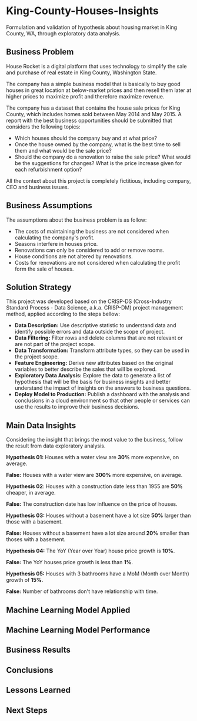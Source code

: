 # King-County-Houses-Insights

Formulation and validation of hypothesis about housing market in King County, WA, through exploratory data analysis.


## Business Problem
House Rocket is a digital platform that uses technology to simplify the sale
and purchase of real estate in King County, Washington State.

The company has a simple business model that is basically to buy good houses
in great location at below-market prices and then resell them later at higher
prices to maximize profit and therefore maximize revenue.

The company has a dataset that contains the house sale prices for King County,
which includes homes sold between May 2014 and May 2015. A report with the best
business opportunities should be submitted that considers the following topics:
- Which houses should the company buy and at what price?
- Once the house owned by the company, what is the best time to sell them and 
what would be the sale price?
- Should the company do a renovation to raise the sale price? What would be the 
suggestions for changes? What is the price increase given for each refurbishment
option?

All the context about this project is completely fictitious, including company, CEO 
and business issues.

## Business Assumptions
The assumptions about the business problem is as follow:
- The costs of maintaining the business are not considered when calculating the company's profit.
- Seasons interfere in houses price.
- Renovations can only be considered to add or remove rooms.
- House conditions are not altered by renovations.
- Costs for renovations are not considered when calculating the profit form the sale of houses.

## Solution Strategy
This project was developed based on the CRISP-DS (Cross-Industry Standard Process - Data Science, 
a.k.a. CRISP-DM) project management method, applied according to the steps bellow:
- **Data Description:** Use descriptive statistic to understand data and identify possible errors and data outside the 
scope of project.
- **Data Filtering:** Filter rows and delete columns that are not relevant or are not part of the project scope.
- **Data Transformation:** Transform attribute types, so they can be used in the project scope.
- **Feature Engineering:** Derive new attributes based on the original variables to better describe the sales that 
will be explored.
- **Exploratory Data Analysis:** Explore the data to generate a list of hypothesis that will be the basis for business 
insights and better understand the impact of insights on the answers to business questions.
- **Deploy Model to Production:** Publish a dashboard with the analysis and conclusions in a cloud environment so that 
other people or services can use the results to improve their business decisions.

## Main Data Insights
Considering the insight that brings the most value to the business, follow the result from data exploratory analysis.

**Hypothesis 01:** Houses with a water view are **30%** more expensive, on average.

**False:** Houses with a water view are **300%** more expensive, on average.

**Hypothesis 02**: Houses with a construction date less than 1955 are **50%** cheaper, in average.

**False:** The construction date has low influence on the price of houses.

**Hypothesis 03:** Houses without a basement have a lot size **50%** larger than those with a basement.

**False:** Houses without a basement have a lot size around **20%** smaller than thoses with a basement.

**Hypothesis 04:** The YoY (Year over Year) house price growth is **10%**.

**False:** The YoY houses price growth is less than **1%**.

**Hypothesis 05:** Houses with 3 bathrooms have a MoM (Month over Month) growth of **15%**.

**False:** Number of bathrooms don't have relationship with time.

## Machine Learning Model Applied

## Machine Learning Model Performance

## Business Results

## Conclusions

## Lessons Learned

## Next Steps